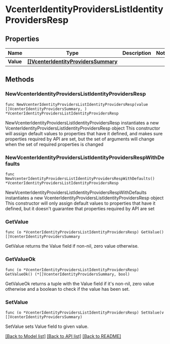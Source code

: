 # VcenterIdentityProvidersListIdentityProvidersResp

## Properties

Name | Type | Description | Notes
------------ | ------------- | ------------- | -------------
**Value** | [**[]VcenterIdentityProvidersSummary**](VcenterIdentityProvidersSummary.md) |  | 

## Methods

### NewVcenterIdentityProvidersListIdentityProvidersResp

`func NewVcenterIdentityProvidersListIdentityProvidersResp(value []VcenterIdentityProvidersSummary, ) *VcenterIdentityProvidersListIdentityProvidersResp`

NewVcenterIdentityProvidersListIdentityProvidersResp instantiates a new VcenterIdentityProvidersListIdentityProvidersResp object
This constructor will assign default values to properties that have it defined,
and makes sure properties required by API are set, but the set of arguments
will change when the set of required properties is changed

### NewVcenterIdentityProvidersListIdentityProvidersRespWithDefaults

`func NewVcenterIdentityProvidersListIdentityProvidersRespWithDefaults() *VcenterIdentityProvidersListIdentityProvidersResp`

NewVcenterIdentityProvidersListIdentityProvidersRespWithDefaults instantiates a new VcenterIdentityProvidersListIdentityProvidersResp object
This constructor will only assign default values to properties that have it defined,
but it doesn't guarantee that properties required by API are set

### GetValue

`func (o *VcenterIdentityProvidersListIdentityProvidersResp) GetValue() []VcenterIdentityProvidersSummary`

GetValue returns the Value field if non-nil, zero value otherwise.

### GetValueOk

`func (o *VcenterIdentityProvidersListIdentityProvidersResp) GetValueOk() (*[]VcenterIdentityProvidersSummary, bool)`

GetValueOk returns a tuple with the Value field if it's non-nil, zero value otherwise
and a boolean to check if the value has been set.

### SetValue

`func (o *VcenterIdentityProvidersListIdentityProvidersResp) SetValue(v []VcenterIdentityProvidersSummary)`

SetValue sets Value field to given value.



[[Back to Model list]](../README.md#documentation-for-models) [[Back to API list]](../README.md#documentation-for-api-endpoints) [[Back to README]](../README.md)


